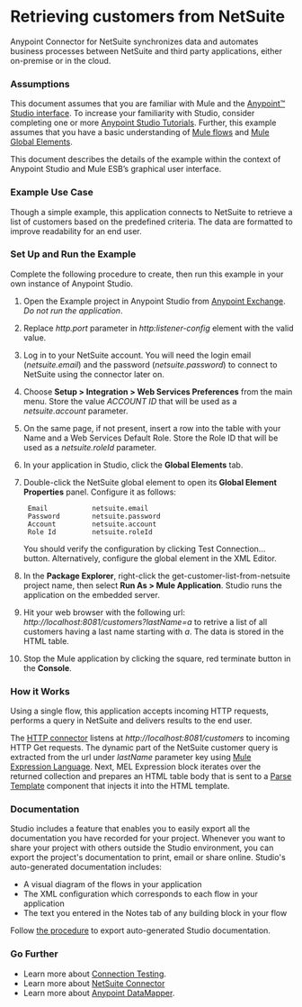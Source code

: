 # Retrieving customers from NetSuite

Anypoint Connector for NetSuite synchronizes data and automates business processes between NetSuite and third party applications, either on-premise or in the cloud.

### Assumptions ###

This document assumes that you are familiar with Mule and the [Anypoint™ Studio interface](http://www.mulesoft.org/documentation/display/current/Anypoint+Studio+Essentials). To increase your familiarity with Studio, consider completing one or more [Anypoint Studio Tutorials](http://www.mulesoft.org/documentation/display/current/Basic+Studio+Tutorial). Further, this example assumes that you have a basic understanding of [Mule flows](http://www.mulesoft.org/documentation/display/current/Mule+Application+Architecture) and [Mule Global Elements](http://www.mulesoft.org/documentation/display/current/Global+Elements).

This document describes the details of the example within the context of Anypoint Studio and Mule ESB’s graphical user interface.

### Example Use Case ###

Though a simple example, this application connects to NetSuite to retrieve a list of customers based on the predefined criteria. The data are formatted to improve readability for an end user. 

### Set Up and Run the Example ###

Complete the following procedure to create, then run this example in your own instance of Anypoint Studio. 

1.  Open the Example project in Anypoint Studio from [Anypoint Exchange](http://www.mulesoft.org/documentation/display/current/The+Library). *Do not run the application*.
2. Replace *http.port* parameter in *http:listener-config* element with the valid value. 
1. Log in to your NetSuite account. You will need the login email (*netsuite.email*) and the password (*netsuite.password*) to connect to NetSuite using the connector later on. 
2. Choose **Setup > Integration > Web Services Preferences** from the main menu. Store the value *ACCOUNT ID* that will be used as a *netsuite.account* parameter. 
3. On the same page, if not present, insert a row into the table with your Name and a Web Services Default Role. Store the Role ID that will be used as a *netsuite.roleId* parameter. 
1. In your application in Studio, click the **Global Elements** tab. 
1. Double-click the NetSuite global element to open its **Global Element Properties** panel. Configure it as follows:

		Email			netsuite.email
		Password		netsuite.password
		Account			netsuite.account
		Role Id			netsuite.roleId


	You should verify the configuration by clicking Test Connection... button. Alternatively, configure the global element in the XML Editor.
1. In the **Package Explorer**, right-click the get-customer-list-from-netsuite project name, then select **Run As > Mule Application**. Studio runs the application on the embedded server.
2. Hit your web browser with the following url: *http://localhost:8081/customers?lastName=a* to retrive a list of all customers having a last name starting with *a*. The data is stored in the HTML table.  
1. Stop the Mule application by clicking the square, red terminate button in the **Console**.

### How it Works ###

Using a single flow, this application accepts incoming HTTP requests, performs a query in NetSuite and delivers results to the end user. 

The [HTTP connector](http://www.mulesoft.org/documentation/display/current/File+Connector) listens at *http://localhost:8081/customers* to incoming HTTP Get requests. The dynamic part of the NetSuite customer query is extracted from the url under *lastName* parameter key using [Mule Expression Language](http://www.mulesoft.org/documentation/display/current/Mule+Expression+Language+MEL). Next, MEL Expression block iterates over the returned collection and prepares an HTML table body that is sent to a [Parse Template](http://www.mulesoft.org/documentation/display/current/Parse+Template+Reference) component that injects it into the HTML template.

### Documentation ###

Studio includes a feature that enables you to easily export all the documentation you have recorded for your project. Whenever you want to share your project with others outside the Studio environment, you can export the project's documentation to print, email or share online. Studio's auto-generated documentation includes:

- A visual diagram of the flows in your application
- The XML configuration which corresponds to each flow in your application
- The text you entered in the Notes tab of any building block in your flow

Follow [the procedure](http://www.mulesoft.org/documentation/display/current/Importing+and+Exporting+in+Studio#ImportingandExportinginStudio-ExportingStudioDocumentation) to export auto-generated Studio documentation.

### Go Further ###

- Learn more about [Connection Testing](http://www.mulesoft.org/documentation/display/current/Testing+Connections).
- Learn more about [NetSuite Connector](http://www.mulesoft.org/documentation/display/35X/NetSuite+Connector#NetSuiteConnector-Assumptions)
- Learn more about [Anypoint DataMapper](http://www.mulesoft.org/documentation/display/current/Datamapper+User+Guide+and+Reference).	